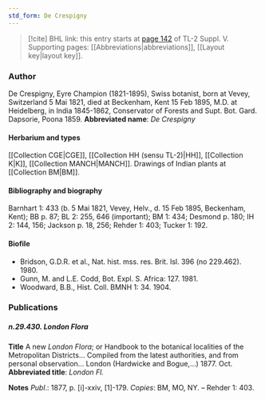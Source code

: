 ```yaml
---
std_form: De Crespigny
---
```


> [!cite] BHL link: this entry starts at [page 142](https://www.biodiversitylibrary.org/page/33259188) of TL-2 Suppl. V.
> Supporting pages: [[Abbreviations|abbreviations]], [[Layout key|layout key]].

### Author

De Crespigny, Eyre Champion (1821-1895), Swiss botanist, born at Vevey, Switzerland 5 Mai 1821, died at Beckenham, Kent 15 Feb 1895, M.D. at Heidelberg, in India 1845-1862, Conservator of Forests and Supt. Bot. Gard. Dapsorie, Poona 1859. 
**Abbreviated name**: *De Crespigny*

#### Herbarium and types

[[Collection CGE|CGE]], [[Collection HH (sensu TL-2)|HH]], [[Collection K|K]], [[Collection MANCH|MANCH]]. Drawings of Indian plants at [[Collection BM|BM]].

#### Bibliography and biography

Barnhart 1: 433 (b. 5 Mai 1821, Vevey, Helv., d. 15 Feb 1895, Beckenham, Kent); BB p. 87; BL 2: 255, 646 (important); BM 1: 434; Desmond p. 180; IH 2: 144, 156; Jackson p. 18, 256; Rehder 1: 403; Tucker 1: 192.

#### Biofile

- Bridson, G.D.R. et al., Nat. hist. mss. res. Brit. Isl. 396 (no 229.462). 1980.
- Gunn, M. and L.E. Codd, Bot. Expl. S. Africa: 127. 1981.
- Woodward, B.B., Hist. Coll. BMNH 1: 34. 1904.

### Publications

##### n.29.430. London Flora

**Title**
A new *London Flora*; or Handbook to the botanical localities of the Metropolitan Districts... Compiled from the latest authorities, and from personal observation... London (Hardwicke and Bogue,...) 1877. Oct.
**Abbreviated title**: *London Fl.*

**Notes**
*Publ*.: 1877, p. \[i\]-xxiv, \[1\]-179. *Copies*: BM, MO, NY. – Rehder 1: 403.

